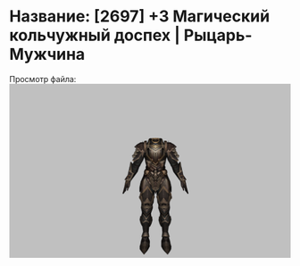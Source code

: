 # Название: [2697] +3 Магический кольчужный доспех | Рыцарь-Мужчина

Просмотр файла:
![p000006.png](p000006.png)